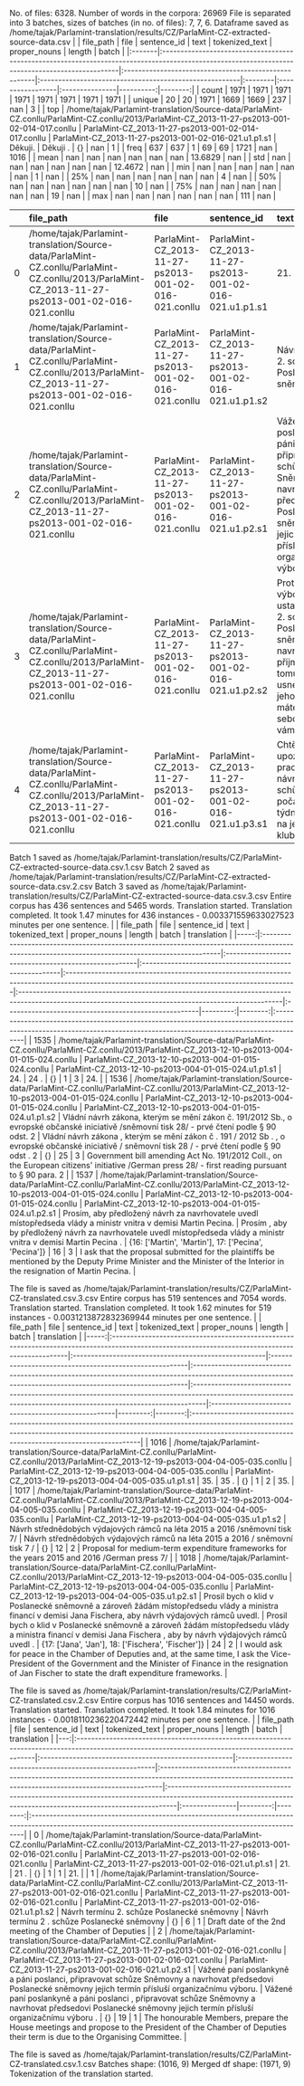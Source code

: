 No. of files: 6328.
Number of words in the corpora: 26969
File is separated into 3 batches, sizes of batches (in no. of files): 7, 7, 6.
Dataframe saved as /home/tajak/Parlamint-translation/results/CZ/ParlaMint-CZ-extracted-source-data.csv
|        | file_path                                                                                                                                       | file                                                 | sentence_id                                            | text    | tokenized_text   | proper_nouns   |    length |   batch |
|:-------|:------------------------------------------------------------------------------------------------------------------------------------------------|:-----------------------------------------------------|:-------------------------------------------------------|:--------|:-----------------|:---------------|----------:|--------:|
| count  | 1971                                                                                                                                            | 1971                                                 | 1971                                                   | 1971    | 1971             | 1971           | 1971      |    1971 |
| unique | 20                                                                                                                                              | 20                                                   | 1971                                                   | 1669    | 1669             | 237            |  nan      |       3 |
| top    | /home/tajak/Parlamint-translation/Source-data/ParlaMint-CZ.conllu/ParlaMint-CZ.conllu/2013/ParlaMint-CZ_2013-11-27-ps2013-001-02-014-017.conllu | ParlaMint-CZ_2013-11-27-ps2013-001-02-014-017.conllu | ParlaMint-CZ_2013-11-27-ps2013-001-02-016-021.u1.p1.s1 | Děkuji. | Děkuji .         | {}             |  nan      |       1 |
| freq   | 637                                                                                                                                             | 637                                                  | 1                                                      | 69      | 69               | 1721           |  nan      |    1016 |
| mean   | nan                                                                                                                                             | nan                                                  | nan                                                    | nan     | nan              | nan            |   13.6829 |     nan |
| std    | nan                                                                                                                                             | nan                                                  | nan                                                    | nan     | nan              | nan            |   12.4672 |     nan |
| min    | nan                                                                                                                                             | nan                                                  | nan                                                    | nan     | nan              | nan            |    1      |     nan |
| 25%    | nan                                                                                                                                             | nan                                                  | nan                                                    | nan     | nan              | nan            |    4      |     nan |
| 50%    | nan                                                                                                                                             | nan                                                  | nan                                                    | nan     | nan              | nan            |   10      |     nan |
| 75%    | nan                                                                                                                                             | nan                                                  | nan                                                    | nan     | nan              | nan            |   19      |     nan |
| max    | nan                                                                                                                                             | nan                                                  | nan                                                    | nan     | nan              | nan            |  111      |     nan |




|    | file_path                                                                                                                                       | file                                                 | sentence_id                                            | text                                                                                                                                                          | tokenized_text                                                                                                                                                    | proper_nouns   |   length |   batch |
|---:|:------------------------------------------------------------------------------------------------------------------------------------------------|:-----------------------------------------------------|:-------------------------------------------------------|:--------------------------------------------------------------------------------------------------------------------------------------------------------------|:------------------------------------------------------------------------------------------------------------------------------------------------------------------|:---------------|---------:|--------:|
|  0 | /home/tajak/Parlamint-translation/Source-data/ParlaMint-CZ.conllu/ParlaMint-CZ.conllu/2013/ParlaMint-CZ_2013-11-27-ps2013-001-02-016-021.conllu | ParlaMint-CZ_2013-11-27-ps2013-001-02-016-021.conllu | ParlaMint-CZ_2013-11-27-ps2013-001-02-016-021.u1.p1.s1 | 21.                                                                                                                                                           | 21 .                                                                                                                                                              | {}             |        1 |       1 |
|  1 | /home/tajak/Parlamint-translation/Source-data/ParlaMint-CZ.conllu/ParlaMint-CZ.conllu/2013/ParlaMint-CZ_2013-11-27-ps2013-001-02-016-021.conllu | ParlaMint-CZ_2013-11-27-ps2013-001-02-016-021.conllu | ParlaMint-CZ_2013-11-27-ps2013-001-02-016-021.u1.p1.s2 | Návrh termínu 2. schůze Poslanecké sněmovny                                                                                                                   | Návrh termínu 2 . schůze Poslanecké sněmovny                                                                                                                      | {}             |        6 |       1 |
|  2 | /home/tajak/Parlamint-translation/Source-data/ParlaMint-CZ.conllu/ParlaMint-CZ.conllu/2013/ParlaMint-CZ_2013-11-27-ps2013-001-02-016-021.conllu | ParlaMint-CZ_2013-11-27-ps2013-001-02-016-021.conllu | ParlaMint-CZ_2013-11-27-ps2013-001-02-016-021.u1.p2.s1 | Vážené paní poslankyně a páni poslanci, připravovat schůze Sněmovny a navrhovat předsedovi Poslanecké sněmovny jejich termín přísluší organizačnímu výboru.   | Vážené paní poslankyně a páni poslanci , připravovat schůze Sněmovny a navrhovat předsedovi Poslanecké sněmovny jejich termín přísluší organizačnímu výboru .     | {}             |       19 |       1 |
|  3 | /home/tajak/Parlamint-translation/Source-data/ParlaMint-CZ.conllu/ParlaMint-CZ.conllu/2013/ParlaMint-CZ_2013-11-27-ps2013-001-02-016-021.conllu | ParlaMint-CZ_2013-11-27-ps2013-001-02-016-021.conllu | ParlaMint-CZ_2013-11-27-ps2013-001-02-016-021.u1.p2.s2 | Protože tento výbor bude ustaven až na 2. schůzi Poslanecké sněmovny, navrhuji přijmout k tomuto bodu usnesení, jehož návrh máte před sebou a byl vám rozdán. | Protože tento výbor bude ustaven až na 2 . schůzi Poslanecké sněmovny , navrhuji přijmout k tomuto bodu usnesení , jehož návrh máte před sebou a byl vám rozdán . | {}             |       26 |       1 |
|  4 | /home/tajak/Parlamint-translation/Source-data/ParlaMint-CZ.conllu/ParlaMint-CZ.conllu/2013/ParlaMint-CZ_2013-11-27-ps2013-001-02-016-021.conllu | ParlaMint-CZ_2013-11-27-ps2013-001-02-016-021.conllu | ParlaMint-CZ_2013-11-27-ps2013-001-02-016-021.u1.p3.s1 | Chtěl bych upozornit, že pracovní návrh 2. schůze byl počátkem týdne předán na jednotlivé kluby.                                                              | Chtěl bych upozornit , že pracovní návrh 2 . schůze byl počátkem týdne předán na jednotlivé kluby .                                                               | {}             |       15 |       1 |




Batch 1 saved as /home/tajak/Parlamint-translation/results/CZ/ParlaMint-CZ-extracted-source-data.csv.1.csv
Batch 2 saved as /home/tajak/Parlamint-translation/results/CZ/ParlaMint-CZ-extracted-source-data.csv.2.csv
Batch 3 saved as /home/tajak/Parlamint-translation/results/CZ/ParlaMint-CZ-extracted-source-data.csv.3.csv
Entire corpus has 436 sentences and 5465 words.
Translation started.
Translation completed. It took 1.47 minutes for 436 instances - 0.003371559633027523 minutes per one sentence.
|      | file_path                                                                                                                                       | file                                                 | sentence_id                                            | text                                                                                                                                         | tokenized_text                                                                                                                                        | proper_nouns                                         |   length |   batch | translation                                                                                                                                                          |
|-----:|:------------------------------------------------------------------------------------------------------------------------------------------------|:-----------------------------------------------------|:-------------------------------------------------------|:---------------------------------------------------------------------------------------------------------------------------------------------|:------------------------------------------------------------------------------------------------------------------------------------------------------|:-----------------------------------------------------|---------:|--------:|:---------------------------------------------------------------------------------------------------------------------------------------------------------------------|
| 1535 | /home/tajak/Parlamint-translation/Source-data/ParlaMint-CZ.conllu/ParlaMint-CZ.conllu/2013/ParlaMint-CZ_2013-12-10-ps2013-004-01-015-024.conllu | ParlaMint-CZ_2013-12-10-ps2013-004-01-015-024.conllu | ParlaMint-CZ_2013-12-10-ps2013-004-01-015-024.u1.p1.s1 | 24.                                                                                                                                          | 24 .                                                                                                                                                  | {}                                                   |        1 |       3 | 24.                                                                                                                                                                  |
| 1536 | /home/tajak/Parlamint-translation/Source-data/ParlaMint-CZ.conllu/ParlaMint-CZ.conllu/2013/ParlaMint-CZ_2013-12-10-ps2013-004-01-015-024.conllu | ParlaMint-CZ_2013-12-10-ps2013-004-01-015-024.conllu | ParlaMint-CZ_2013-12-10-ps2013-004-01-015-024.u1.p1.s2 | Vládní návrh zákona, kterým se mění zákon č. 191/2012 Sb., o evropské občanské iniciativě /sněmovní tisk 28/ - prvé čtení podle § 90 odst. 2 | Vládní návrh zákona , kterým se mění zákon č . 191 / 2012 Sb . , o evropské občanské iniciativě / sněmovní tisk 28 / - prvé čtení podle § 90 odst . 2 | {}                                                   |       25 |       3 | Government bill amending Act No. 191/2012 Coll., on the European citizens' initiative /German press 28/ - first reading pursuant to § 90 para. 2                     |
| 1537 | /home/tajak/Parlamint-translation/Source-data/ParlaMint-CZ.conllu/ParlaMint-CZ.conllu/2013/ParlaMint-CZ_2013-12-10-ps2013-004-01-015-024.conllu | ParlaMint-CZ_2013-12-10-ps2013-004-01-015-024.conllu | ParlaMint-CZ_2013-12-10-ps2013-004-01-015-024.u1.p2.s1 | Prosím, aby předložený návrh za navrhovatele uvedl místopředseda vlády a ministr vnitra v demisi Martin Pecina.                              | Prosím , aby by předložený návrh za navrhovatele uvedl místopředseda vlády a ministr vnitra v demisi Martin Pecina .                                  | {16: ['Martin', 'Martin'], 17: ['Pecina', 'Pecina']} |       16 |       3 | I ask that the proposal submitted for the plaintiffs be mentioned by the Deputy Prime Minister and the Minister of the Interior in the resignation of Martin Pecina. |




The file is saved as /home/tajak/Parlamint-translation/results/CZ/ParlaMint-CZ-translated.csv.3.csv
Entire corpus has 519 sentences and 7054 words.
Translation started.
Translation completed. It took 1.62 minutes for 519 instances - 0.0031213872832369944 minutes per one sentence.
|      | file_path                                                                                                                                       | file                                                 | sentence_id                                            | text                                                                                                                                                      | tokenized_text                                                                                                                                                 | proper_nouns                                       |   length |   batch | translation                                                                                                                                                                                                                 |
|-----:|:------------------------------------------------------------------------------------------------------------------------------------------------|:-----------------------------------------------------|:-------------------------------------------------------|:----------------------------------------------------------------------------------------------------------------------------------------------------------|:---------------------------------------------------------------------------------------------------------------------------------------------------------------|:---------------------------------------------------|---------:|--------:|:----------------------------------------------------------------------------------------------------------------------------------------------------------------------------------------------------------------------------|
| 1016 | /home/tajak/Parlamint-translation/Source-data/ParlaMint-CZ.conllu/ParlaMint-CZ.conllu/2013/ParlaMint-CZ_2013-12-19-ps2013-004-04-005-035.conllu | ParlaMint-CZ_2013-12-19-ps2013-004-04-005-035.conllu | ParlaMint-CZ_2013-12-19-ps2013-004-04-005-035.u1.p1.s1 | 35.                                                                                                                                                       | 35 .                                                                                                                                                           | {}                                                 |        1 |       2 | 35.                                                                                                                                                                                                                         |
| 1017 | /home/tajak/Parlamint-translation/Source-data/ParlaMint-CZ.conllu/ParlaMint-CZ.conllu/2013/ParlaMint-CZ_2013-12-19-ps2013-004-04-005-035.conllu | ParlaMint-CZ_2013-12-19-ps2013-004-04-005-035.conllu | ParlaMint-CZ_2013-12-19-ps2013-004-04-005-035.u1.p1.s2 | Návrh střednědobých výdajových rámců na léta 2015 a 2016 /sněmovní tisk 7/                                                                                | Návrh střednědobých výdajových rámců na léta 2015 a 2016 / sněmovní tisk 7 /                                                                                   | {}                                                 |       12 |       2 | Proposal for medium-term expenditure frameworks for the years 2015 and 2016 /German press 7/                                                                                                                                |
| 1018 | /home/tajak/Parlamint-translation/Source-data/ParlaMint-CZ.conllu/ParlaMint-CZ.conllu/2013/ParlaMint-CZ_2013-12-19-ps2013-004-04-005-035.conllu | ParlaMint-CZ_2013-12-19-ps2013-004-04-005-035.conllu | ParlaMint-CZ_2013-12-19-ps2013-004-04-005-035.u1.p2.s1 | Prosil bych o klid v Poslanecké sněmovně a zároveň žádám místopředsedu vlády a ministra financí v demisi Jana Fischera, aby návrh výdajových rámců uvedl. | Prosil bych o klid v Poslanecké sněmovně a zároveň žádám místopředsedu vlády a ministra financí v demisi Jana Fischera , aby by návrh výdajových rámců uvedl . | {17: ['Jana', 'Jan'], 18: ['Fischera', 'Fischer']} |       24 |       2 | I would ask for peace in the Chamber of Deputies and, at the same time, I ask the Vice-President of the Government and the Minister of Finance in the resignation of Jan Fischer to state the draft expenditure frameworks. |




The file is saved as /home/tajak/Parlamint-translation/results/CZ/ParlaMint-CZ-translated.csv.2.csv
Entire corpus has 1016 sentences and 14450 words.
Translation started.
Translation completed. It took 1.84 minutes for 1016 instances - 0.0018110236220472442 minutes per one sentence.
|    | file_path                                                                                                                                       | file                                                 | sentence_id                                            | text                                                                                                                                                        | tokenized_text                                                                                                                                                | proper_nouns   |   length |   batch | translation                                                                                                                                               |
|---:|:------------------------------------------------------------------------------------------------------------------------------------------------|:-----------------------------------------------------|:-------------------------------------------------------|:------------------------------------------------------------------------------------------------------------------------------------------------------------|:--------------------------------------------------------------------------------------------------------------------------------------------------------------|:---------------|---------:|--------:|:----------------------------------------------------------------------------------------------------------------------------------------------------------|
|  0 | /home/tajak/Parlamint-translation/Source-data/ParlaMint-CZ.conllu/ParlaMint-CZ.conllu/2013/ParlaMint-CZ_2013-11-27-ps2013-001-02-016-021.conllu | ParlaMint-CZ_2013-11-27-ps2013-001-02-016-021.conllu | ParlaMint-CZ_2013-11-27-ps2013-001-02-016-021.u1.p1.s1 | 21.                                                                                                                                                         | 21 .                                                                                                                                                          | {}             |        1 |       1 | 21.                                                                                                                                                       |
|  1 | /home/tajak/Parlamint-translation/Source-data/ParlaMint-CZ.conllu/ParlaMint-CZ.conllu/2013/ParlaMint-CZ_2013-11-27-ps2013-001-02-016-021.conllu | ParlaMint-CZ_2013-11-27-ps2013-001-02-016-021.conllu | ParlaMint-CZ_2013-11-27-ps2013-001-02-016-021.u1.p1.s2 | Návrh termínu 2. schůze Poslanecké sněmovny                                                                                                                 | Návrh termínu 2 . schůze Poslanecké sněmovny                                                                                                                  | {}             |        6 |       1 | Draft date of the 2nd meeting of the Chamber of Deputies                                                                                                  |
|  2 | /home/tajak/Parlamint-translation/Source-data/ParlaMint-CZ.conllu/ParlaMint-CZ.conllu/2013/ParlaMint-CZ_2013-11-27-ps2013-001-02-016-021.conllu | ParlaMint-CZ_2013-11-27-ps2013-001-02-016-021.conllu | ParlaMint-CZ_2013-11-27-ps2013-001-02-016-021.u1.p2.s1 | Vážené paní poslankyně a páni poslanci, připravovat schůze Sněmovny a navrhovat předsedovi Poslanecké sněmovny jejich termín přísluší organizačnímu výboru. | Vážené paní poslankyně a páni poslanci , připravovat schůze Sněmovny a navrhovat předsedovi Poslanecké sněmovny jejich termín přísluší organizačnímu výboru . | {}             |       19 |       1 | The honourable Members, prepare the House meetings and propose to the President of the Chamber of Deputies their term is due to the Organising Committee. |




The file is saved as /home/tajak/Parlamint-translation/results/CZ/ParlaMint-CZ-translated.csv.1.csv
Batches shape: (1016, 9)
Merged df shape: (1971, 9)
Tokenization of the translation started.
